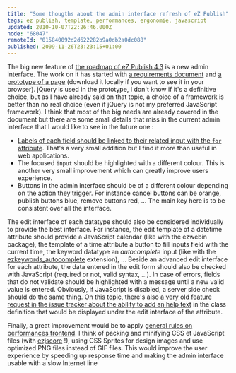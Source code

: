 ```yaml
---
title: "Some thougths about the admin interface refresh of eZ Publish"
tags: ez publish, template, performances, ergonomie, javascript
updated: 2010-10-07T22:26:46.000Z
node: "68047"
remoteId: "015840092d2d622282b9a0db2a0dc088"
published: 2009-11-26T23:23:15+01:00
---
```


The big new feature of [the roadmap of eZ Publish 4.3](http://ez.no/ezpublish/roadmap) is a new admin interface. The work on it has started with [a requirements document](http://pubsvn.ez.no/nextgen/trunk/doc/specifications/trunk/admin_refresh/functional_requirements.txt) and [a prototype of a page](http://pubsvn.ez.no/nextgen/trunk/doc/specifications/trunk/admin_refresh/concepts/) (download it locally if you want to see it in your browser). jQuery is used in the prototype, I don't know if it's a definitive choice, but as I have already said on that topic, a choice of a framework is better than no real choice (even if jQuery is not my preferred JavaScript framework). I think that most of the big needs are already covered in the document but there are some small details that miss in the current admin interface that I would like to see in the future one :

* [Labels of each field should be linked to their related input with the <code>for</code>
 attribute](http://issues.ez.no/13503). That's a very small addition but I find it more than useful in web applications.
* The focused <code>input</code>
 should be highlighted with a different colour. This is another very small improvement which can greatly improve users experience.
* Buttons in the admin interface should be of a different colour depending on the action they trigger. For instance cancel buttons can be orange, publish buttons blue, remove buttons red, ... The main key here is to be consistent over all the interface.

The edit interface of each datatype should also be considered individually to provide the best interface. For instance, the edit template of a datetime attribute should provide a JavaScript calendar (like with the ezwebin package), the template of a time attribute a button to fill inputs field with the current time, the keyword datatype an *autocomplete* input (like with the [ezkeywords_autocomplete](http://projects.ez.no/ezkeyword_autocomplete) extension), ... Beside an advanced edit interface for each attribute, the data entered in the edit form should also be checked with JavaScript (required or not, valid syntax, ...). In case of errors, fields that do not validate should be highlighted with a message until a new valid value is entered. Obviously, if JavaScript is disabled, a server side check should do the same thing. On this topic, there's also [a very old feature request in the issue tracker about the ability to add an help text](http://issues.ez.no/1895) in the class definition that would be displayed under the edit interface of the attribute.


Finally, a great improvement would be to apply [general rules on performances frontend](/post/livre-high-performances-web-sites). I think of packing and minifying CSS et JavaScript files (with [ezjscore](http://projects.ez.no/ezjscore) !), using CSS Sprites for design images and use optimized PNG files instead of GIF files. This would improve the user experience by speeding up response time and making the admin interface usable with a slow Internet line

